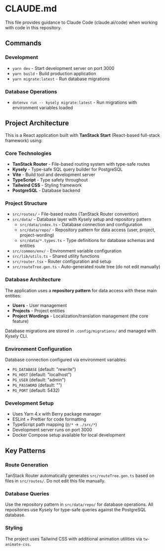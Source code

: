 # CLAUDE.md

This file provides guidance to Claude Code (claude.ai/code) when working with code in this repository.

## Commands

### Development
- `yarn dev` - Start development server on port 3000
- `yarn build` - Build production application
- `yarn migrate:latest` - Run database migrations

### Database Operations
- `dotenvx run -- kysely migrate:latest` - Run migrations with environment variables loaded

## Project Architecture

This is a React application built with **TanStack Start** (React-based full-stack framework) using:

### Core Technologies
- **TanStack Router** - File-based routing system with type-safe routes
- **Kysely** - Type-safe SQL query builder for PostgreSQL 
- **Vite** - Build tool and development server
- **TypeScript** - Type safety throughout
- **Tailwind CSS** - Styling framework
- **PostgreSQL** - Database backend

### Project Structure
- `src/routes/` - File-based routes (TanStack Router convention)
- `src/data/` - Database layer with Kysely setup and repository pattern
  - `src/data/index.ts` - Database connection and configuration
  - `src/data/repo/` - Repository pattern for data access (user, project, project-wording)
  - `src/data/*.types.ts` - Type definitions for database schemas and entities
- `src/common/env/` - Environment variable configuration
- `src/lib/utils.ts` - Shared utility functions
- `src/router.tsx` - Router configuration and setup
- `src/routeTree.gen.ts` - Auto-generated route tree (do not edit manually)

### Database Architecture
The application uses a **repository pattern** for data access with these main entities:
- **Users** - User management
- **Projects** - Project entities  
- **Project Wordings** - Localization/translation management (the core feature)

Database migrations are stored in `.config/migrations/` and managed with Kysely CLI.

### Environment Configuration
Database connection configured via environment variables:
- `PG_DATABASE` (default: "rewrite")
- `PG_HOST` (default: "localhost") 
- `PG_USER` (default: "admin")
- `PG_PASSWORD` (default: "")
- `PG_PORT` (default: 5432)

### Development Setup
- Uses Yarn 4.x with Berry package manager
- ESLint + Prettier for code formatting
- TypeScript path mapping (`@/*` → `./src/*`)
- Development server runs on port 3000
- Docker Compose setup available for local development

## Key Patterns

### Route Generation
TanStack Router automatically generates `src/routeTree.gen.ts` based on files in `src/routes/`. Do not edit this file manually.

### Database Queries
Use the repository pattern in `src/data/repo/` for database operations. All repositories use Kysely for type-safe queries against the PostgreSQL database.

### Styling
The project uses Tailwind CSS with additional animation utilities via `tw-animate-css`.
